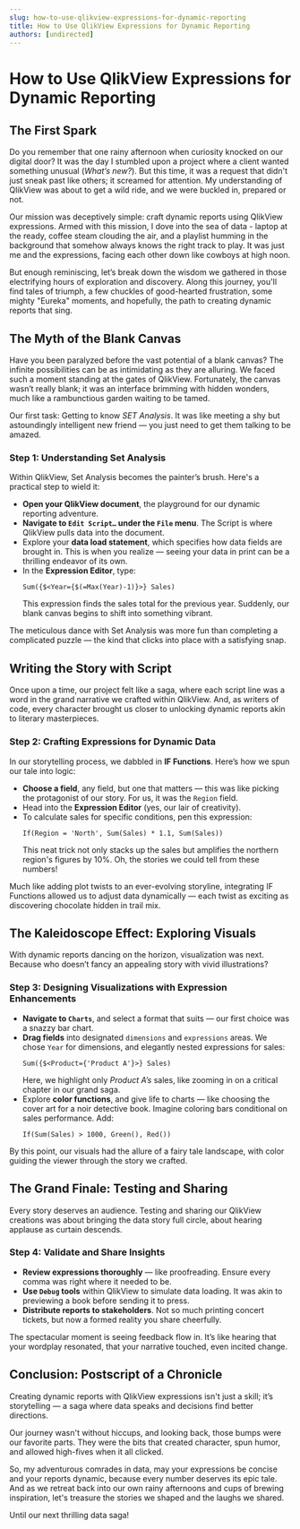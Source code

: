 ```yaml
---
slug: how-to-use-qlikview-expressions-for-dynamic-reporting
title: How to Use QlikView Expressions for Dynamic Reporting
authors: [undirected]
---
```



# How to Use QlikView Expressions for Dynamic Reporting

## The First Spark

Do you remember that one rainy afternoon when curiosity knocked on our digital door? It was the day I stumbled upon a project where a client wanted something unusual (*What’s new?*). But this time, it was a request that didn't just sneak past like others; it screamed for attention. My understanding of QlikView was about to get a wild ride, and we were buckled in, prepared or not.

Our mission was deceptively simple: craft dynamic reports using QlikView expressions. Armed with this mission, I dove into the sea of data - laptop at the ready, coffee steam clouding the air, and a playlist humming in the background that somehow always knows the right track to play. It was just me and the expressions, facing each other down like cowboys at high noon.

But enough reminiscing, let’s break down the wisdom we gathered in those electrifying hours of exploration and discovery. Along this journey, you'll find tales of triumph, a few chuckles of good-hearted frustration, some mighty "Eureka" moments, and hopefully, the path to creating dynamic reports that sing.

## The Myth of the Blank Canvas

Have you been paralyzed before the vast potential of a blank canvas? The infinite possibilities can be as intimidating as they are alluring. We faced such a moment standing at the gates of QlikView. Fortunately, the canvas wasn’t really blank; it was an interface brimming with hidden wonders, much like a rambunctious garden waiting to be tamed.

Our first task: Getting to know *SET Analysis*. It was like meeting a shy but astoundingly intelligent new friend — you just need to get them talking to be amazed.

### Step 1: Understanding Set Analysis

Within QlikView, Set Analysis becomes the painter’s brush. Here's a practical step to wield it:

- **Open your QlikView document**, the playground for our dynamic reporting adventure.
- **Navigate to `Edit Script…` under the `File` menu**. The Script is where QlikView pulls data into the document.
- Explore your **data load statement**, which specifies how data fields are brought in. This is when you realize — seeing your data in print can be a thrilling endeavor of its own.
- In the **Expression Editor**, type:  
  ```qlikview
  Sum({$<Year={$(=Max(Year)-1)}>} Sales)
  ```
  This expression finds the sales total for the previous year. Suddenly, our blank canvas begins to shift into something vibrant.

The meticulous dance with Set Analysis was more fun than completing a complicated puzzle — the kind that clicks into place with a satisfying snap.

## Writing the Story with Script

Once upon a time, our project felt like a saga, where each script line was a word in the grand narrative we crafted within QlikView. And, as writers of code, every character brought us closer to unlocking dynamic reports akin to literary masterpieces.

### Step 2: Crafting Expressions for Dynamic Data

In our storytelling process, we dabbled in **IF Functions**. Here’s how we spun our tale into logic:

- **Choose a field**, any field, but one that matters — this was like picking the protagonist of our story. For us, it was the `Region` field.
- Head into the **Expression Editor** (yes, our lair of creativity).
- To calculate sales for specific conditions, pen this expression:  
  ```qlikview
  If(Region = 'North', Sum(Sales) * 1.1, Sum(Sales))
  ```
  This neat trick not only stacks up the sales but amplifies the northern region's figures by 10%. Oh, the stories we could tell from these numbers!

Much like adding plot twists to an ever-evolving storyline, integrating IF Functions allowed us to adjust data dynamically — each twist as exciting as discovering chocolate hidden in trail mix.

## The Kaleidoscope Effect: Exploring Visuals

With dynamic reports dancing on the horizon, visualization was next. Because who doesn’t fancy an appealing story with vivid illustrations?

### Step 3: Designing Visualizations with Expression Enhancements

- **Navigate to `Charts`**, and select a format that suits — our first choice was a snazzy bar chart.
- **Drag fields** into designated `dimensions` and `expressions` areas. We chose `Year` for dimensions, and elegantly nested expressions for sales:  
  ```qlikview
  Sum({$<Product={'Product A'}>} Sales)
  ```
  Here, we highlight only *Product A’s* sales, like zooming in on a critical chapter in our grand saga.
- Explore **color functions**, and give life to charts — like choosing the cover art for a noir detective book. Imagine coloring bars conditional on sales performance. Add:
  ```qlikview
  If(Sum(Sales) > 1000, Green(), Red())
  ```

By this point, our visuals had the allure of a fairy tale landscape, with color guiding the viewer through the story we crafted.

## The Grand Finale: Testing and Sharing

Every story deserves an audience. Testing and sharing our QlikView creations was about bringing the data story full circle, about hearing applause as curtain descends.

### Step 4: Validate and Share Insights

- **Review expressions thoroughly** — like proofreading. Ensure every comma was right where it needed to be.
- **Use `Debug` tools** within QlikView to simulate data loading. It was akin to previewing a book before sending it to press.
- **Distribute reports to stakeholders**. Not so much printing concert tickets, but now a formed reality you share cheerfully.

The spectacular moment is seeing feedback flow in. It’s like hearing that your wordplay resonated, that your narrative touched, even incited change.

## Conclusion: Postscript of a Chronicle

Creating dynamic reports with QlikView expressions isn't just a skill; it’s storytelling — a saga where data speaks and decisions find better directions.

Our journey wasn't without hiccups, and looking back, those bumps were our favorite parts. They were the bits that created character, spun humor, and allowed high-fives when it all clicked.

So, my adventurous comrades in data, may your expressions be concise and your reports dynamic, because every number deserves its epic tale. And as we retreat back into our own rainy afternoons and cups of brewing inspiration, let's treasure the stories we shaped and the laughs we shared.

Until our next thrilling data saga!